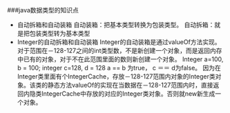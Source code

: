 ###java数据类型的知识点

* 自动拆箱和自动装箱
   自动装箱：把基本类型转换为包装类型。
   自动拆箱：就是把包装类型转为基本类型
* Integer的自动拆箱和自动装箱
   Integer的自动装箱是通过valueOf方法实现。对于范围在－128-127之间的int类型数，不是新创建一个对象，而是返回内存中已有的对象，对于不在此范围里面的数则新创建一个对象。
   Integer a=100, b = 100;
   integer c=128, d = 128
   a == b 为true， c ＝＝ d为false。
   因为在Integer类里面有个IntegerCache，存放－128-127范围内对象的Integer类对象。该类的静态方法valueOf的实现在当数据在－128-127范围内时，直接返回内隐类IntegerCache中存放的对应的Integer类对象。否则就new新生成一个对象。

